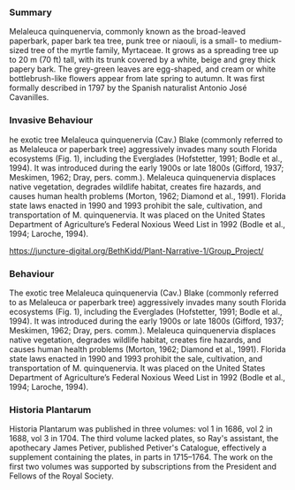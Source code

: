 <param ve-config
  title="Paper Bark Tree"
  author="Phoebe Botticelli Pohl, Sierra Roark, Beth Kidd"
  banner="https://upload.wikimedia.org/wikipedia/commons/0/02/Paperbark_Trees_in_Coombabah.png"
  layout="vertical">
  
### Summary
Melaleuca quinquenervia, commonly known as the broad-leaved paperbark, paper bark tea tree, punk tree or niaouli, is a small- to medium-sized tree of the myrtle family, Myrtaceae. It grows as a spreading tree up to 20 m (70 ft) tall, with its trunk covered by a white, beige and grey thick papery bark. The grey-green leaves are egg-shaped, and cream or white bottlebrush-like flowers appear from late spring to autumn. It was first formally described in 1797 by the Spanish naturalist Antonio José Cavanilles.
<param ve-image 
url="https://upload.wikimedia.org/wikipedia/commons/e/e0/Paperbark_%28bark%29.JPG"
label="Bark" 
description="Bark
license="CC BY-SA 3.0">

### Invasive Behaviour
he exotic tree Melaleuca quinquenervia (Cav.) Blake (commonly referred to as Melaleuca or paperbark tree) aggressively invades many south Florida ecosystems (Fig. 1), including the Everglades (Hofstetter, 1991; Bodle et al., 1994). It was introduced during the early 1900s or late 1800s (Gifford, 1937; Meskimen, 1962; Dray, pers. comm.). Melaleuca quinquenervia displaces native vegetation, degrades wildlife habitat, creates fire hazards, and causes human health problems (Morton, 1962; Diamond et al., 1991). Florida state laws enacted in 1990 and 1993 prohibit the sale, cultivation, and transportation of M. quinquenervia. It was placed on the United States Department of Agriculture’s Federal Noxious Weed List in 1992 (Bodle et al., 1994; Laroche, 1994).
<param ve-map
       center="25.78662638413672, -80.68252090059919"
       zoom="8"
       Title="Everglades, Florida"
       show-labels
       prefer-geojson>
<param ve-map-layer
        url="Group_Project/Everglades.json">
     
https://juncture-digital.org/BethKidd/Plant-Narrative-1/Group_Project/

### Behaviour
The exotic tree Melaleuca quinquenervia (Cav.) Blake (commonly referred to as Melaleuca or paperbark tree) aggressively invades many south Florida ecosystems (Fig. 1), including the Everglades (Hofstetter, 1991; Bodle et al., 1994). It was introduced during the early 1900s or late 1800s (Gifford, 1937; Meskimen, 1962; Dray, pers. comm.). Melaleuca quinquenervia displaces native vegetation, degrades wildlife habitat, creates fire hazards, and causes human health problems (Morton, 1962; Diamond et al., 1991). Florida state laws enacted in 1990 and 1993 prohibit the sale, cultivation, and transportation of M. quinquenervia. It was placed on the United States Department of Agriculture’s Federal Noxious Weed List in 1992 (Bodle et al., 1994; Laroche, 1994).    
<param ve-image
  url="https://www.biodiversitylibrary.org/pageImage/58555014">

### Historia Plantarum 
Historia Plantarum was published in three volumes: vol 1 in 1686, vol 2 in 1688, vol 3 in 1704. The third volume lacked plates, so Ray's assistant, the apothecary James Petiver, published Petiver's Catalogue, effectively a supplement containing the plates, in parts in 1715–1764. The work on the first two volumes was supported by subscriptions from the President and Fellows of the Royal Society.
<param ve-iframe                                               
src="https://books.google.com/books?id=W3xDAAAAcAAJ&newbks=0&dq=ray%20historia%20plantum&pg=PA424&output=embed">
